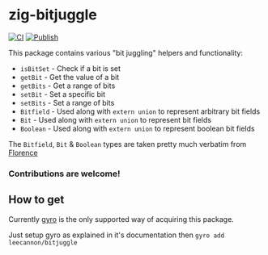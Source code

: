 # zig-bitjuggle

[![CI](https://github.com/leecannon/zig-bitjuggle/actions/workflows/main.yml/badge.svg?branch=master)](https://github.com/leecannon/zig-bitjuggle/actions/workflows/main.yml)
[![Publish](https://github.com/leecannon/zig-bitjuggle/actions/workflows/publish.yml/badge.svg?branch=master)](https://github.com/leecannon/zig-bitjuggle/actions/workflows/publish.yml)

This package contains various "bit juggling" helpers and functionality:
 - `isBitSet` - Check if a bit is set
 - `getBit` - Get the value of a bit
 - `getBits` - Get a range of bits
 - `setBit` - Set a specific bit
 - `setBits` - Set a range of bits
 - `Bitfield` - Used along with `extern union` to represent arbitrary bit fields
 - `Bit` - Used along with `extern union` to represent bit fields
 - `Boolean` - Used along with `extern union` to represent boolean bit fields
 
The `Bitfield`, `Bit` & `Boolean` types are taken pretty much verbatim from [Florence](https://github.com/FlorenceOS/Florence/blob/master/lib/util/bitfields.zig)
 
### Contributions are welcome!

## How to get

Currently [gyro](https://github.com/mattnite/gyro) is the only supported way of acquiring this package.

Just setup gyro as explained in it's documentation then `gyro add leecannon/bitjuggle`
